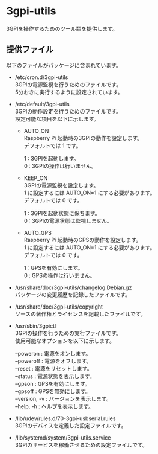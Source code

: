 3gpi-utils
==========

3GPIを操作するためのツール類を提供します。

## 提供ファイル
以下のファイルがパッケージに含まれています。

* /etc/cron.d/3gpi-utils  
  3GPIの電源監視を行うためのファイルです。  
  5分おきに実行するように設定されています。

* /etc/default/3gpi-utils  
  3GPIの動作設定を行うためのファイルです。  
  設定可能な項目を以下に示します。  
  
  + AUTO_ON  
    Raspberry Pi 起動時の3GPIの動作を設定します。  
    デフォルトでは 1 です。  
    
    1 : 3GPIを起動します。  
    0 : 3GPIの操作は行いません。  
    
  + KEEP_ON  
    3GPIの電源監視を設定します。  
    1 に設定するには AUTO_ON=1 にする必要があります。  
    デフォルトでは 0 です。  
    
    1 : 3GPIを起動状態に保ちます。  
    0 : 3GPIの電源状態は監視しません。  
    
  + AUTO_GPS  
    Raspberry Pi 起動時のGPSの動作を設定します。  
    1 に設定するには AUTO_ON=1 にする必要があります。  
    デフォルトでは 0 です。  
    
    1 : GPSを有効にします。  
    0 : GPSの操作は行いません。  

* /usr/share/doc/3gpi-utils/changelog.Debian.gz  
  パッケージの変更履歴を記録したファイルです。  

* /usr/share/doc/3gpi-utils/copyright  
  ソースの著作権とライセンスを記載したファイルです。

* /usr/sbin/3gpictl  
  3GPIの操作を行うための実行ファイルです。  
  使用可能なオプションを以下に示します。  
  
  –poweron : 電源をオンします。  
  –poweroff : 電源をオフします。  
  –reset : 電源をリセットします。  
  –status : 電源状態を表示します。  
  –gpson : GPSを有効にします。  
  –gpsoff : GPSを無効にします。  
  –version, -v : バージョンを表示します。  
  –help, -h : ヘルプを表示します。  

* /lib/udev/rules.d/70-3gpi-usbserial.rules  
  3GPIのデバイスを定義した設定ファイルです。  

* /lib/systemd/system/3gpi-utils.service  
  3GPIのサービスを稼働させるための設定ファイルです。  

